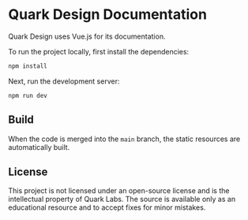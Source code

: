 # Quark Design Documentation

Quark Design uses Vue.js for its documentation.

To run the project locally, first install the dependencies:

```bash
npm install
```

Next, run the development server:

```
npm run dev
```

## Build

When the code is merged into the `main` branch, the static resources are automatically built.

## License

This project is not licensed under an open-source license and is the intellectual property of Quark Labs. The source is available only as an educational resource and to accept fixes for minor mistakes.